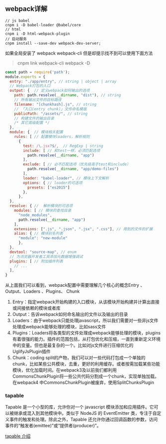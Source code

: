 ## webpack详解

```
// js babel
cnpm i -D babel-loader @babel/core
// html 
cnpm i -D html-webpack-plugin
// 启动服务
cnpm install --save-dev webpack-dev-server;
```
如果全局安装了 webpack webpack-cli 但是却提示找不到可以使用下面方法
> cnpm link webpack-cli webpack -D

```js
const path = require('path');
module.exports = {
  entry: "./app/entry", // string | object | array
  // Webpack打包的入口
  output: {  // 定义webpack如何输出的选项
    path: path.resolve(__dirname, "dist"), // string
    // 所有输出文件的目标路径
    filename: "[chunkhash].js", // string
    // 「入口(entry chunk)」文件命名模版
    publicPath: "/assets/", // string
    // 构建文件的输出目录
    /* 其它高级配置 */
  },
  module: {  // 模块相关配置
    rules: [ // 配置模块loaders，解析规则
      {
        test: /\.jsx?$/,  // RegExp | string
        include: [ // 和test一样，必须匹配选项
          path.resolve(__dirname, "app")
        ],
        exclude: [ // 必不匹配选项（优先级高于test和include）
          path.resolve(__dirname, "app/demo-files")
        ],
        loader: "babel-loader", // 模块上下文解析
        options: { // loader的可选项
          presets: ["es2015"]
        },
      },
  },
  resolve: { //  解析模块的可选项
    modules: [ // 模块的查找目录
      "node_modules",
      path.resolve(__dirname, "app")
    ],
    extensions: [".js", ".json", ".jsx", ".css"], // 用到的文件的扩展
    alias: { // 模块别名列表
      "module": "new-module"
	  },
  },
  devtool: "source-map", // enum
  // 为浏览器开发者工具添加元数据增强调试
  plugins: [ // 附加插件列表
    // ...
  ],
}
```
从上面我们可以看到，webpack配置中需要理解几个核心的概念Entry 、Output、Loaders 、Plugins、 Chunk

1. Entry：指定webpack开始构建的入口模块，从该模块开始构建并计算出直接或间接依赖的模块或者库
2. Output：告诉webpack如何命名输出的文件以及输出的目录
3. Loaders：由于webpack只能处理javascript，所以我们需要对一些非js文件处理成webpack能够处理的模块，比如sass文件
4. Plugins：Loaders将各类型的文件处理成webpack能够处理的模块，plugins有着很强的能力。插件的范围包括，从打包优化和压缩，一直到重新定义环境中的变量。但也是最复杂的一个。比如对js文件进行压缩优化的UglifyJsPlugin插件
5. Chunk：coding split的产物，我们可以对一些代码打包成一个单独的chunk，比如某些公共模块，去重，更好的利用缓存。或者按需加载某些功能模块，优化加载时间。在webpack3及以前我们都利用CommonsChunkPlugin将一些公共代码分割成一个chunk，实现单独加载。在webpack4 中CommonsChunkPlugin被废弃，使用SplitChunksPlugin

### tapable
Tapable 是一个小型的库，允许你对一个 javascript 模块添加和应用插件。它可以被继承或混入到其他模块中。类似于 NodeJS 的 EventEmitter 类，专注于自定义事件的触发和处理。除此之外，Tapable 还允许你通过回调函数的参数，访问事件的“触发者(emittee)”或“提供者(producer)”。

[tapable 介绍](https://github.com/zouxiaomingya/webpack-dissect/blob/master/Tapable.md)